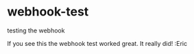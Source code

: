 # webhook-test
testing the webhook

If you see this the webhook test worked great. It really did! :Eric
